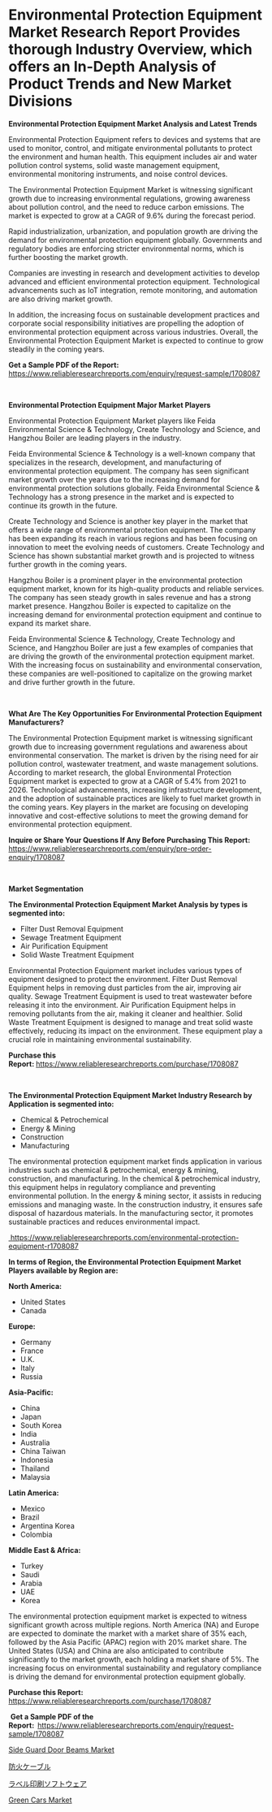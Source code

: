 <p><h1>Environmental Protection Equipment Market Research Report Provides thorough Industry Overview, which offers an In-Depth Analysis of Product Trends and New Market Divisions</h1></p><p><strong>Environmental Protection Equipment Market Analysis and Latest Trends</strong></p>
<p><p>Environmental Protection Equipment refers to devices and systems that are used to monitor, control, and mitigate environmental pollutants to protect the environment and human health. This equipment includes air and water pollution control systems, solid waste management equipment, environmental monitoring instruments, and noise control devices.</p><p>The Environmental Protection Equipment Market is witnessing significant growth due to increasing environmental regulations, growing awareness about pollution control, and the need to reduce carbon emissions. The market is expected to grow at a CAGR of 9.6% during the forecast period. </p><p>Rapid industrialization, urbanization, and population growth are driving the demand for environmental protection equipment globally. Governments and regulatory bodies are enforcing stricter environmental norms, which is further boosting the market growth. </p><p>Companies are investing in research and development activities to develop advanced and efficient environmental protection equipment. Technological advancements such as IoT integration, remote monitoring, and automation are also driving market growth.</p><p>In addition, the increasing focus on sustainable development practices and corporate social responsibility initiatives are propelling the adoption of environmental protection equipment across various industries. Overall, the Environmental Protection Equipment Market is expected to continue to grow steadily in the coming years.</p></p>
<p><strong>Get a Sample PDF of the Report:&nbsp;</strong> <a href="https://www.reliableresearchreports.com/enquiry/request-sample/1708087">https://www.reliableresearchreports.com/enquiry/request-sample/1708087</a></p>
<p>&nbsp;</p>
<p><strong>Environmental Protection Equipment Major Market Players</strong></p>
<p><p>Environmental Protection Equipment Market players like Feida Environmental Science & Technology, Create Technology and Science, and Hangzhou Boiler are leading players in the industry. </p><p>Feida Environmental Science & Technology is a well-known company that specializes in the research, development, and manufacturing of environmental protection equipment. The company has seen significant market growth over the years due to the increasing demand for environmental protection solutions globally. Feida Environmental Science & Technology has a strong presence in the market and is expected to continue its growth in the future.</p><p>Create Technology and Science is another key player in the market that offers a wide range of environmental protection equipment. The company has been expanding its reach in various regions and has been focusing on innovation to meet the evolving needs of customers. Create Technology and Science has shown substantial market growth and is projected to witness further growth in the coming years.</p><p>Hangzhou Boiler is a prominent player in the environmental protection equipment market, known for its high-quality products and reliable services. The company has seen steady growth in sales revenue and has a strong market presence. Hangzhou Boiler is expected to capitalize on the increasing demand for environmental protection equipment and continue to expand its market share.</p><p>Feida Environmental Science & Technology, Create Technology and Science, and Hangzhou Boiler are just a few examples of companies that are driving the growth of the environmental protection equipment market. With the increasing focus on sustainability and environmental conservation, these companies are well-positioned to capitalize on the growing market and drive further growth in the future.</p></p>
<p>&nbsp;</p>
<p><strong>What Are The Key Opportunities For Environmental Protection Equipment Manufacturers?</strong></p>
<p><p>The Environmental Protection Equipment market is witnessing significant growth due to increasing government regulations and awareness about environmental conservation. The market is driven by the rising need for air pollution control, wastewater treatment, and waste management solutions. According to market research, the global Environmental Protection Equipment market is expected to grow at a CAGR of 5.4% from 2021 to 2026. Technological advancements, increasing infrastructure development, and the adoption of sustainable practices are likely to fuel market growth in the coming years. Key players in the market are focusing on developing innovative and cost-effective solutions to meet the growing demand for environmental protection equipment.</p></p>
<p><strong>Inquire or Share Your Questions If Any Before Purchasing This Report:</strong> <a href="https://www.reliableresearchreports.com/enquiry/pre-order-enquiry/1708087">https://www.reliableresearchreports.com/enquiry/pre-order-enquiry/1708087</a></p>
<p>&nbsp;</p>
<p><strong>Market Segmentation</strong></p>
<p><strong>The Environmental Protection Equipment Market Analysis by types is segmented into:</strong></p>
<p><ul><li>Filter Dust Removal Equipment</li><li>Sewage Treatment Equipment</li><li>Air Purification Equipment</li><li>Solid Waste Treatment Equipment</li></ul></p>
<p><p>Environmental Protection Equipment market includes various types of equipment designed to protect the environment. Filter Dust Removal Equipment helps in removing dust particles from the air, improving air quality. Sewage Treatment Equipment is used to treat wastewater before releasing it into the environment. Air Purification Equipment helps in removing pollutants from the air, making it cleaner and healthier. Solid Waste Treatment Equipment is designed to manage and treat solid waste effectively, reducing its impact on the environment. These equipment play a crucial role in maintaining environmental sustainability.</p></p>
<p><strong>Purchase this Report:&nbsp;</strong><a href="https://www.reliableresearchreports.com/purchase/1708087">https://www.reliableresearchreports.com/purchase/1708087</a></p>
<p>&nbsp;</p>
<p><strong>The Environmental Protection Equipment Market Industry Research by Application is segmented into:</strong></p>
<p><ul><li>Chemical & Petrochemical</li><li>Energy & Mining</li><li>Construction</li><li>Manufacturing</li></ul></p>
<p><p>The environmental protection equipment market finds application in various industries such as chemical & petrochemical, energy & mining, construction, and manufacturing. In the chemical & petrochemical industry, this equipment helps in regulatory compliance and preventing environmental pollution. In the energy & mining sector, it assists in reducing emissions and managing waste. In the construction industry, it ensures safe disposal of hazardous materials. In the manufacturing sector, it promotes sustainable practices and reduces environmental impact.</p></p>
<p><a href="https://www.reliableresearchreports.com/environmental-protection-equipment-r1708087">&nbsp;https://www.reliableresearchreports.com/environmental-protection-equipment-r1708087</a></p>
<p><strong>In terms of Region, the Environmental Protection Equipment Market Players available by Region are:</strong></p>
<p>
    <p> <strong> North America: </strong>
        <ul>
            <li>United States</li>
            <li>Canada</li>
        </ul>
        </p> 
    <p> <strong> Europe: </strong>
        <ul>
            <li>Germany</li>
            <li>France</li>
            <li>U.K.</li>
            <li>Italy</li>
            <li>Russia</li>
        </ul>
        </p> 
    <p> <strong> Asia-Pacific: </strong>
        <ul>
            <li>China</li>
            <li>Japan</li>
            <li>South Korea</li>
            <li>India</li>
            <li>Australia</li>
            <li>China Taiwan</li>
            <li>Indonesia</li>
            <li>Thailand</li>
            <li>Malaysia</li>
        </ul>
        </p> 
    <p> <strong> Latin America: </strong>
        <ul>
            <li>Mexico</li>
            <li>Brazil</li>
            <li>Argentina Korea</li>
            <li>Colombia</li>
        </ul>
        </p> 
    <p> <strong> Middle East & Africa: </strong>
        <ul>
            <li>Turkey</li>
            <li>Saudi</li>
            <li>Arabia</li>
            <li>UAE</li>
            <li>Korea</li>
        </ul>
    </p>
    </p>
<p><p>The environmental protection equipment market is expected to witness significant growth across multiple regions. North America (NA) and Europe are expected to dominate the market with a market share of 35% each, followed by the Asia Pacific (APAC) region with 20% market share. The United States (USA) and China are also anticipated to contribute significantly to the market growth, each holding a market share of 5%. The increasing focus on environmental sustainability and regulatory compliance is driving the demand for environmental protection equipment globally.</p></p>
<p><strong>Purchase this Report: </strong><a href="https://www.reliableresearchreports.com/purchase/1708087">https://www.reliableresearchreports.com/purchase/1708087</a></p>
<p>&nbsp;<strong>Get a Sample PDF of the Report:&nbsp;&nbsp;</strong><a href="https://www.reliableresearchreports.com/enquiry/request-sample/1708087">https://www.reliableresearchreports.com/enquiry/request-sample/1708087</a></p>
<p><strong></strong></p>
<p><p><a href="https://www.linkedin.com/pulse/side-guard-door-beams-market-goal-estimating-size-future-growth-4prkf?trackingId=oCkdzC%2Bd%2FxNs9mTvNSJXVg%3D%3D">Side Guard Door Beams Market</a></p><p><a href="https://medium.com/@oswaldoavarro768546/%E7%81%AB%E7%81%BD%E6%80%A7%E8%83%BD%E3%82%B1%E3%83%BC%E3%83%96%E3%83%AB%E5%B8%82%E5%A0%B4-%E3%82%BF%E3%82%A4%E3%83%97-%E3%82%A2%E3%83%97%E3%83%AA%E3%82%B1%E3%83%BC%E3%82%B7%E3%83%A7%E3%83%B3-%E5%9C%B0%E7%90%86%E3%81%AB%E3%82%88%E3%82%8B%E5%8C%85%E6%8B%AC%E7%9A%84%E8%A9%95%E4%BE%A1-85e048083c1f">防火ケーブル</a></p><p><a href="https://medium.com/@nicosmitham2023/%E3%83%A9%E3%83%99%E3%83%AB%E5%8D%B0%E5%88%B7%E3%82%BD%E3%83%95%E3%83%88%E3%82%A6%E3%82%A7%E3%82%A2%E5%B8%82%E5%A0%B4%E3%81%AE%E3%83%88%E3%83%AC%E3%83%B3%E3%83%89%E3%81%A8%E5%B8%82%E5%A0%B4%E5%88%86%E6%9E%90%E3%81%AF-2024%E5%B9%B4%E3%81%8B%E3%82%892031%E5%B9%B4%E3%81%BE%E3%81%A7%E3%81%AE%E6%9C%9F%E9%96%93%E3%81%AB%E4%BA%88%E6%B8%AC%E3%81%95%E3%82%8C%E3%81%A6%E3%81%84%E3%81%BE%E3%81%99-eb60339cf07c">ラベル印刷ソフトウェア</a></p><p><a href="https://www.linkedin.com/pulse/green-cars-market-size-growth-forecast-from-2024-2031-koncepti-tcgvf?trackingId=gAUr4L%2Fs90v9wqV6KgCCpQ%3D%3D">Green Cars Market</a></p></p>